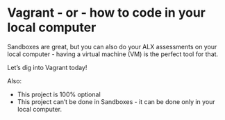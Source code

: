 # Vagrant - or - how to code in your local computer


Sandboxes are great, but you can also do your ALX assessments on your local computer - having a virtual machine (VM) is the perfect tool for that.

Let’s dig into Vagrant today!

Also:

- This project is 100% optional
- This project can’t be done in Sandboxes - it can be done only in your local computer.





